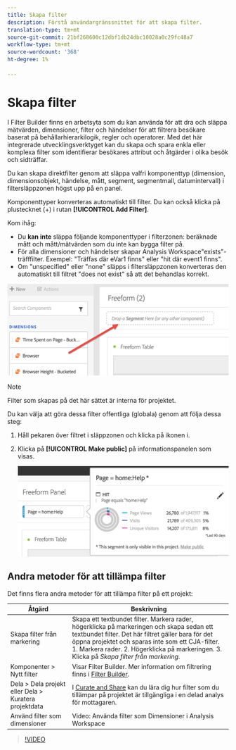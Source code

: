 ```yaml
---
title: Skapa filter
description: Förstå användargränssnittet för att skapa filter.
translation-type: tm+mt
source-git-commit: 21bf268600c12dbf1db24dbc10028a0c29fc48a7
workflow-type: tm+mt
source-wordcount: '368'
ht-degree: 1%

---
```



# Skapa filter

I Filter Builder finns en arbetsyta som du kan använda för att dra och släppa mätvärden, dimensioner, filter och händelser för att filtrera besökare baserat på behållarhierarkilogik, regler och operatorer. Med det här integrerade utvecklingsverktyget kan du skapa och spara enkla eller komplexa filter som identifierar besökares attribut och åtgärder i olika besök och sidträffar.

Du kan skapa direktfilter genom att släppa valfri komponenttyp (dimension, dimensionsobjekt, händelse, mått, segment, segmentmall, datumintervall) i filtersläppzonen högst upp på en panel.

Komponenttyper konverteras automatiskt till filter. Du kan också klicka på plustecknet (+) i rutan **[!UICONTROL Add Filter]**.

Kom ihåg:

* Du **kan inte** släppa följande komponenttyper i filterzonen: beräknade mått och mått/mätvärden som du inte kan bygga filter på.
* För alla dimensioner och händelser skapar Analysis Workspace&quot;exists&quot;-träfffilter. Exempel: &quot;Träffas där eVar1 finns&quot; eller &quot;hit där event1 finns&quot;.
* Om &quot;unspecified&quot; eller &quot;none&quot; släpps i filtersläppzonen konverteras den automatiskt till filtret &quot;does not exist&quot; så att det behandlas korrekt.

![](assets/segment-dropzone.png)

>[!NOTE]
>
>Filter som skapas på det här sättet är interna för projektet.

Du kan välja att göra dessa filter offentliga (globala) genom att följa dessa steg:

1. Håll pekaren över filtret i släppzonen och klicka på ikonen i.
1. Klicka på **[!UICONTROL Make public]** på informationspanelen som visas.

   ![](assets/segment-info.png)

## Andra metoder för att tillämpa filter

Det finns flera andra metoder för att tillämpa filter på ett projekt:

| Åtgärd | Beskrivning |
|--- |--- |
| Skapa filter från markering | Skapa ett textbundet filter. Markera rader, högerklicka på markeringen och skapa sedan ett textbundet filter. Det här filtret gäller bara för det öppna projektet och sparas inte som ett CJA-filter. 1. Markera rader.  2. Högerklicka på markeringen.  3. Klicka på *Skapa filter från markering*. |
| Komponenter > Nytt filter | Visar Filter Builder. Mer information om filtrering finns i [Filter Builder](https://docs.adobe.com/content/help/en/analytics/components/segmentation/segmentation-workflow/seg-build.html). |
| Dela > Dela projekt eller Dela > Kuratera projektdata | I [Curate and Share](https://docs.adobe.com/content/help/en/analytics/analyze/analysis-workspace/curate-share/curate.html#concept_4A9726927E7C44AFA260E2BB2721AFC6) kan du lära dig hur filter som du tillämpar på projektet är tillgängliga i en delad analys för mottagaren. |
| Använd filter som dimensioner | Video: Använda filter som Dimensioner i Analysis Workspace |

>[!VIDEO](https://video.tv.adobe.com/v/23974)
